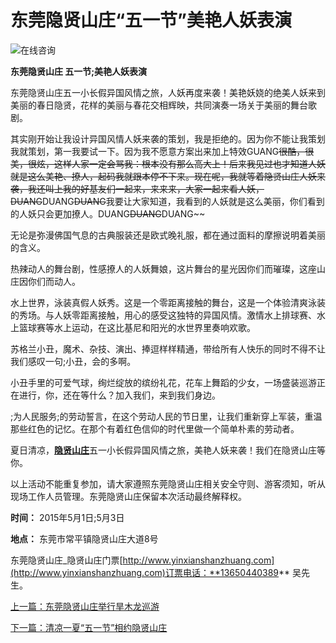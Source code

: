 # 东莞隐贤山庄“五一节”美艳人妖表演

![在线咨询](https://www11c1.53kf.com/style/setting/ver07/img/mobile_config/icon2.png)

**东莞隐贤山庄 五一节;美艳人妖表演**

东莞隐贤山庄五一小长假异国风情之旅，人妖再度来袭！美艳妖娆的绝美人妖来到美丽的春日隐贤，花样的美丽与春花交相辉映，共同演奏一场关于美丽的舞台歌剧。

其实刚开始让我设计异国风情人妖来袭的策划，我是拒绝的。因为你不能让我策划我就策划，第一我要试一下。因为我不愿意方案出来加上特效GUANG~~很酷，很美，很炫，这样人家一定会骂我：根本没有那么高大上！后来我见过也才知道人妖就是这么美艳、撩人，起码我就跟本停不下来。现在呢，我就等着隐贤山庄人妖来袭，我还叫上我的好基友们一起来，来来来，大家一起来看人妖，DUANG~~DUANG~~DUANG~~我要让大家知道，我看到的人妖就是这么美丽，你们看到的人妖只会更加撩人。DUANG~~DUANG~~DUANG~~

无论是弥漫佛国气息的古典服装还是欧式晚礼服，都在通过面料的摩擦说明着美丽的含义。

热辣动人的舞台剧，性感撩人的人妖舞娘，这片舞台的星光因你们而璀璨，这座山庄因你们而动人。

水上世界，泳装真假人妖秀。这是一个零距离接触的舞台，这是一个体验清爽泳装的秀场。与人妖零距离接触，用心的感受这独特的异国风情。激情水上排球赛、水上篮球赛等水上运动，在这比基尼和阳光的水世界里奏响欢歌。

苏格兰小丑，魔术、杂技、演出、捧逗样样精通，带给所有人快乐的同时不得不让我们感叹一句;小丑，会的多啊。

小丑手里的可爱气球，绚烂绽放的缤纷礼花，花车上舞蹈的少女，一场盛装巡游正在进行，你，还在等什么？加入我们，来到我们身边。

;为人民服务;的劳动誓言，在这个劳动人民的节日里，让我们重新穿上军装，重温那些红色的记忆。在那个有着红色信仰的时代里做一个简单朴素的劳动者。

夏日清凉，[**隐贤山庄**](http://www.yinxianshanzhuang.com)五一小长假异国风情之旅，美艳人妖来袭！我们在隐贤山庄等你。

以上活动不能重复参加，请大家遵照东莞隐贤山庄相关安全守则、游客须知，听从现场工作人员管理。东莞隐贤山庄保留本次活动最终解释权。

**时间：** 2015年5月1日;5月3日

**地点：** 东莞市常平镇隐贤山庄大道8号

东莞隐贤山庄_隐贤山庄门票[http://www.yinxianshanzhuang.com](http://www.yinxianshanzhuang.com)订票电话：**13650440389** 吴先生。

[上一篇：东莞隐贤山庄举行旱木龙巡游](http://www.yinxianshanzhuang.com/mobile/news/318.html "东莞隐贤山庄举行旱木龙巡游")

[下一篇：清凉一夏“五一节”相约隐贤山庄](http://www.yinxianshanzhuang.com/mobile/news/320.html "清凉一夏“五一节”相约隐贤山庄")